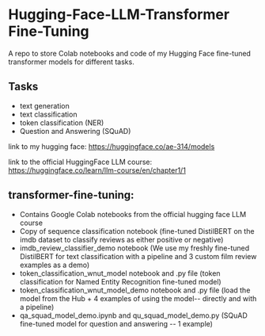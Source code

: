 # Hugging-Face-LLM-Transformer Fine-Tuning

A repo to store Colab notebooks and code of my Hugging Face fine-tuned transformer models for different tasks.

Tasks
------------

- text generation
- text classification
- token classification (NER)
- Question and Answering (SQuAD)

link to my hugging face: https://huggingface.co/ae-314/models 

link to the official HuggingFace LLM course: https://huggingface.co/learn/llm-course/en/chapter1/1

transformer-fine-tuning:
-------------------------

- Contains Google Colab notebooks from the official hugging face LLM course
- Copy of sequence classification notebook (fine-tuned DistilBERT on the imdb dataset to classify reviews as either positive or negative)
- imdb_review_classifier_demo notebook (We use my freshly fine-tuned DistilBERT for text classification with a pipeline and 3 custom film review examples as a demo)
- token_classification_wnut_model notebook and .py file (token classification for Named Entity Recognition fine-tuned model)
- token_classification_wnut_model_demo notebook and .py file (load the model from the Hub + 4 examples of using the model-- directly and with a pipeline)
- qa_squad_model_demo.ipynb and qu_squad_model_demo.py (SQuAD fine-tuned model for question and answering -- 1 example)
